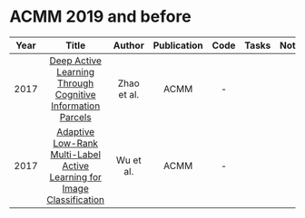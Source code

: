 # ACMM 2019 and before

| Year |                                                       Title                                                       |   Author    | Publication | Code | Tasks | Notes | Datasets| Notions |
|:----:|:-----------------------------------------------------------------------------------------------------------------:|:-----------:|:-----------:|:----:|:----:|:-----:|:-----:|:-----:|
| 2017 |       [Deep Active Learning Through Cognitive Information Parcels](https://dl.acm.org/doi/10.1145/3123266.3123337)       | Zhao et al. |    ACMM     |  -   |      |       |
| 2017 | [Adaptive Low-Rank Multi-Label Active Learning for Image Classification](https://dl.acm.org/doi/10.1145/3123266.3123388) |  Wu et al.  |    ACMM     |  -   |      |       |
